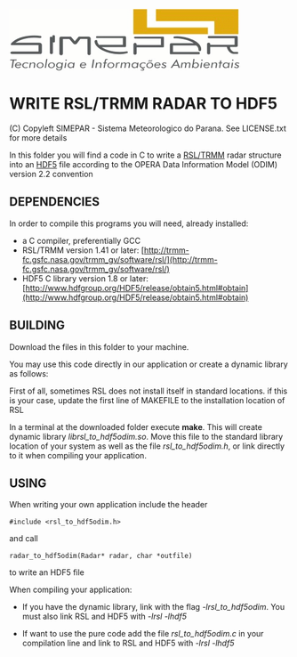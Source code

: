 ![Alt text](simepar.png)


# WRITE RSL/TRMM RADAR TO HDF5

(C) Copyleft SIMEPAR - Sistema Meteorologico do Parana. See LICENSE.txt for more details

In this folder you will find a code in C to write a [RSL/TRMM](http://trmm-fc.gsfc.nasa.gov/trmm_gv/software/rsl/) radar structure into an [HDF5](http://www.hdfgroup.org/HDF5) file according to the OPERA Data Information Model (ODIM) version 2.2 convention

## DEPENDENCIES

In order to compile this programs you will need, already installed:

* a C compiler, preferentially GCC 
* RSL/TRMM version 1.41 or later:  [http://trmm-fc.gsfc.nasa.gov/trmm_gv/software/rsl/](http://trmm-fc.gsfc.nasa.gov/trmm_gv/software/rsl/)
* HDF5 C library version 1.8 or later: [http://www.hdfgroup.org/HDF5/release/obtain5.html#obtain](http://www.hdfgroup.org/HDF5/release/obtain5.html#obtain)

## BUILDING


Download the files in this folder to your machine.
 
You may use this code directly in our application or create a dynamic library as follows:

First of all, sometimes RSL does not install itself in standard locations. if this is your case, update the first line of MAKEFILE to the installation location of RSL

In a terminal at the downloaded folder execute **make**. This will create dynamic library *librsl_to_hdf5odim.so*. Move this file to the standard library location of your system as well as the file *rsl_to_hdf5odim.h*, or link directly to it when compiling your application.

## USING

When writing your own application include the header

    #include <rsl_to_hdf5odim.h>

and call 

    radar_to_hdf5odim(Radar* radar, char *outfile)
    
to write an HDF5 file

When compiling your application:

- If you have the dynamic library, link with the flag *-lrsl_to_hdf5odim*. You must also link RSL and HDF5 with *-lrsl -lhdf5*

- If want to use the pure code add the file *rsl_to_hdf5odim.c* in your compilation line and link to RSL and HDF5  with  *-lrsl -lhdf5*
